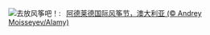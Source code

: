 ![](https://www.bing.com/th?id=OHR.KiteDay_ZH-CN7813901578_UHD.jpg&w=1000)去放风筝吧！:&nbsp;&ensp;[阿德莱德国际风筝节，澳大利亚 (© Andrey Moisseyev/Alamy)](https://www.bing.com/th?id=OHR.KiteDay_ZH-CN7813901578_UHD.jpg)
<br><br/>
